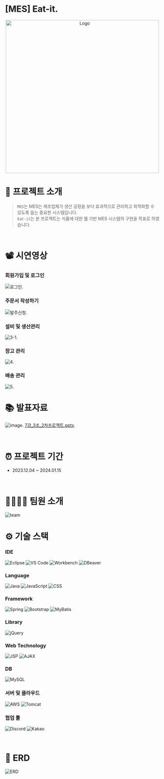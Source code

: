 #  [MES] Eat-it.

<p align="center">
  <img src="https://github.com/user-attachments/assets/a6ffe1c5-3255-47b4-986e-990ae78b628d" alt="Logo" width="500px">


<br>

# 📖 프로젝트 소개

> `MES`는 MES는 제조업체가 생산 공정을 보다 효과적으로 관리하고 최적화할 수 있도록 돕는 중요한 시스템입니다.</br>
> `Eat-it`는 본 프로젝트는 식품에 대한 웹 기반 MES 시스템의 구현을 목표로 하였습니다.</br>

<br>

# 📽️ 시연영상

<h3>회원가입 및 로그인</h3>

![로그인](https://github.com/user-attachments/assets/ff62dc4d-560f-4d18-a348-ff0ecd65a6f5).

<h3>주문서 작성하기</h3>

![발주신청](https://github.com/user-attachments/assets/6449fc9f-89f2-43af-a8b4-669d50c2ca41).

<h3>설비 및 생산관리</h3>

![3-1](https://github.com/user-attachments/assets/f46bfcac-7f06-444c-8829-f1a3a24b8121).

<h3>창고 관리</h3>

![4](https://github.com/user-attachments/assets/34ae947b-d9f2-41c0-ace6-102526493bfd).

<h3>배송 관리</h3>

![5](https://github.com/user-attachments/assets/38496e2b-0cc1-4f6d-b094-3b0ed4bafa7b).

# 📚 발표자료
![image](https://github.com/user-attachments/assets/73fbf3c9-2495-45e9-8b7c-6c4e1c119ea8).
[7강_3조_2차프로젝트.pptx](https://github.com/user-attachments/files/16387322/7._3._2.pptx).

<br>

# ⏰ 프로젝트 기간

- 2023.12.04 ~ 2024.01.15

<br>

# 👨‍👩‍👧‍👧 팀원 소개

![team](https://github.com/user-attachments/assets/c9b5b9b5-a363-44c7-a7a5-5a5f4b9d11b5)


# ⚙️ 기술 스택

### IDE

![Eclipse](https://img.shields.io/badge/-Eclipse-blue?logo=eclipse&logoColor=white)
![VS Code](https://img.shields.io/badge/-VS%20Code-blue?logo=visual-studio-code&logoColor=white)
![Workbench](https://img.shields.io/badge/-Workbench-black?logo=oracle&logoColor=white)
![DBeaver](https://img.shields.io/badge/-DBeaver-green?logo=dbeaver&logoColor=white)

### Language

![Java](https://img.shields.io/badge/Java-%23ED8B00.svg?style=flat&logo=openjdk&logoColor=white)
![JavaScript](https://img.shields.io/badge/JavaScript-%23323330.svg?style=flat&logo=javascript&logoColor=white)
![CSS](https://img.shields.io/badge/-CSS3-blue?logo=css3&logoColor=white)

### Framework

![Spring](https://img.shields.io/badge/-Spring-brightgreen?logo=spring&logoColor=white)
![Bootstrap](https://img.shields.io/badge/BootStrap-%238511FA.svg?style=flat&logo=bootstrap&logoColor=white)
![MyBatis](https://img.shields.io/badge/MyBatis-%23E76F00.svg?style=flat&logo=mybatis&logoColor=white)

### Library

![jQuery](https://img.shields.io/badge/jQuery-blue?logo=jquery&logoColor=white)

### Web Technology

![JSP](https://img.shields.io/badge/JSP-blue?logo=java&logoColor=white)
![AJAX](https://img.shields.io/badge/AJAX-%230078D7.svg?style=flat&logo=ajax&logoColor=white)

### DB

![MySQL](https://img.shields.io/badge/MySQL-black?&logo=mysql&logoColor=white)

### 서버 및 클라우드

![AWS](https://img.shields.io/badge/AWS-%23FF9900.svg?style=flat&logo=amazon-aws&logoColor=white)
![Tomcat](https://img.shields.io/badge/Apache%20Tomcat-%23F8DC75.svg?style=flat&logo=apache-tomcat&logoColor=black)

### 협업 툴

![Discord](https://img.shields.io/badge/-Discord-blue?logo=discord&logoColor=white)
![Kakao](https://img.shields.io/badge/KakaoTalk-ffcd00.svg?style=flat&logo=kakaotalk&logoColor=000000)


<br>


# 🔐 ERD

![ERD](https://github.com/user-attachments/assets/4c4cc689-6b91-4bb2-8693-6241c7233b42)

</p>


<br>

